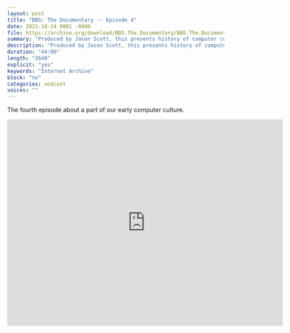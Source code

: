 ```yaml
---
layout: post
title: "BBS: The Documentary -- Episode 4"
date: 2021-10-24 0001 -0400
file: https://archive.org/download/BBS.The.Documentary/BBS.The.Documentary.ep4_512kb.mp4
summary: "Produced by Jason Scott, this presents history of computer culture"
description: "Produced by Jason Scott, this presents history of computer culture"
duration: "44:00"
length: "2640"
explicit: "yes" 
keywords: "Internet Archive"
block: "no" 
categories: vodcast
voices: ""
---
```


The fourth episode about a part of our early computer culture.

<iframe src="https://archive.org/embed/BBS.The.Documentary" width="640" height="480" frameborder="0" webkitallowfullscreen="true" mozallowfullscreen="true" allowfullscreen></iframe>




















